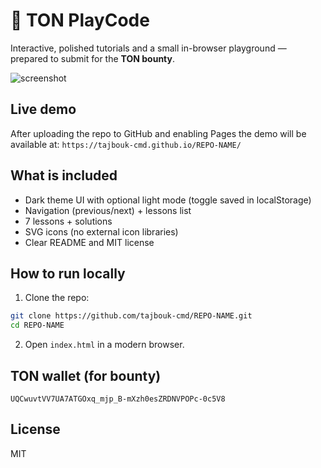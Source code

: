 # 🚀 TON PlayCode

Interactive, polished tutorials and a small in-browser playground — prepared to submit for the **TON bounty**.

![screenshot](assets/favicon.svg)

## Live demo
After uploading the repo to GitHub and enabling Pages the demo will be available at:
`https://tajbouk-cmd.github.io/REPO-NAME/`

## What is included
- Dark theme UI with optional light mode (toggle saved in localStorage)
- Navigation (previous/next) + lessons list
- 7 lessons + solutions
- SVG icons (no external icon libraries)
- Clear README and MIT license

## How to run locally
1. Clone the repo:
```bash
git clone https://github.com/tajbouk-cmd/REPO-NAME.git
cd REPO-NAME
```
2. Open `index.html` in a modern browser.

## TON wallet (for bounty)
`UQCwuvtVV7UA7ATGOxq_mjp_B-mXzh0esZRDNVPOPc-0c5V8`

## License
MIT
